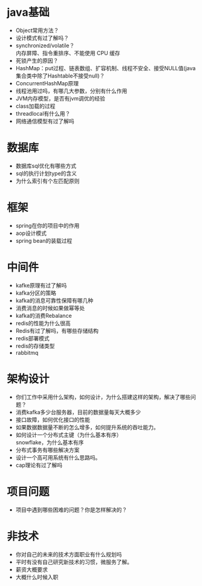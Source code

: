 # java基础
* Object常用方法？
* 设计模式有过了解吗？
* synchronized/volatile？  
  内存屏障、指令重排序、不能使用 CPU 缓存
* 死锁产生的原因？  
* HashMap：put过程、链表数组、扩容机制、线程不安全、接受NULL值(java集合类中除了Hashtable不接受null)？
* ConcurrentHashMap原理
* 线程池用过吗，有哪几大参数，分别有什么作用
* JVM内存模型，是否有jvm调优的经验
* class加载的过程
* threadlocal有什么用？
* 网络通信模型有过了解吗


# 数据库
* 数据库sql优化有哪些方式
* sql的执行计划type的含义
* 为什么索引有个左匹配原则

# 框架
* spring在你的项目中的作用
* aop设计模式
* spring bean的装载过程

# 中间件
* kafke原理有过了解吗
* kafka分区的策略
* kafka的消息可靠性保障有哪几种
* 消费消息的时候如果做幂等处
* kafka的消费Rebalance 
* redis的性能为什么很高
* Redis有过了解吗，有哪些存储结构
* redis部署模式
* redis的存储类型
* rabbitmq

# 架构设计  
* 你们工作中采用什么架构，如何设计，为什么搭建这样的架构，解决了哪些问题？   
* 消费kafka多少台服务器，目前的数据量每天大概多少
* 接口故障，如何优化接口的性能
* 如果数据数据量不断的怎么增多，如何提升系统的吞吐能力。
* 如何设计一个分布式主键（为什么基本有序）  
  snowflake，为什么基本有序
* 分布式事务有哪些解决方案
* 设计一个高可用系统有什么思路吗。
* cap理论有过了解吗

# 项目问题
* 项目中遇到哪些困难的问题？你是怎样解决的？

# 非技术
* 你对自己的未来的技术方面职业有什么规划吗
* 平时有没有自己研究新技术的习惯，微服务了解。
* 薪资大概要求
* 大概什么时候入职